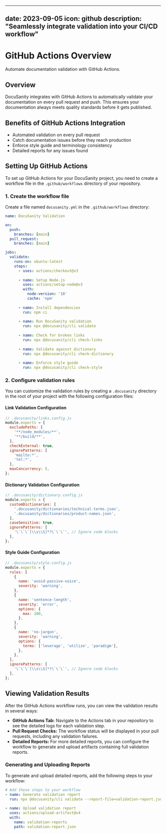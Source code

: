 
---
date: 2023-09-05
icon: github
description: "Seamlessly integrate validation into your CI/CD workflow"
---

# GitHub Actions Overview

Automate documentation validation with GitHub Actions.

## Overview

DocuSanity integrates with GitHub Actions to automatically validate your documentation on every pull request and push. 
This ensures your documentation always meets quality standards before it gets published.

## Benefits of GitHub Actions Integration

- Automated validation on every pull request
- Catch documentation issues before they reach production
- Enforce style guide and terminology consistency
- Detailed reports for any issues found

## Setting Up GitHub Actions

To set up GitHub Actions for your DocuSanity project, you need to create a workflow file in the `.github/workflows` directory of your repository.

### 1. Create the workflow file

Create a file named `docusanity.yml` in the `.github/workflows` directory:

```yaml
name: DocuSanity Validation

on:
  push:
    branches: [main]
  pull_request:
    branches: [main]

jobs:
  validate:
    runs-on: ubuntu-latest
    steps:
      - uses: actions/checkout@v3
      
      - name: Setup Node.js
        uses: actions/setup-node@v3
        with:
          node-version: '18'
          cache: 'npm'
      
      - name: Install dependencies
        run: npm ci
      
      - name: Run DocuSanity validation
        run: npx @docusanity/cli validate
        
      - name: Check for broken links
        run: npx @docusanity/cli check-links
        
      - name: Validate against dictionary
        run: npx @docusanity/cli check-dictionary
        
      - name: Enforce style guide
        run: npx @docusanity/cli check-style
```

### 2. Configure validation rules

You can customize the validation rules by creating a `.docusanity` directory in the root of your project with the following configuration files:

#### Link Validation Configuration

```javascript
// .docusanity/links.config.js
module.exports = {
  excludePaths: [
    '**/node_modules/**',
    '**/build/**',
  ],
  checkExternal: true,
  ignorePatterns: [
    'mailto:*',
    'tel:*',
  ],
  maxConcurrency: 5,
};
```

#### Dictionary Validation Configuration

```javascript
// .docusanity/dictionary.config.js
module.exports = {
  customDictionaries: [
    '.docusanity/dictionaries/technical-terms.json',
    '.docusanity/dictionaries/product-names.json',
  ],
  caseSensitive: true,
  ignorePatterns: [
    '\`\`\`[\\s\\S]*?\`\`\`', // Ignore code blocks
  ],
};
```

#### Style Guide Configuration

```javascript
// .docusanity/style.config.js
module.exports = {
  rules: [
    {
      name: 'avoid-passive-voice',
      severity: 'warning',
    },
    {
      name: 'sentence-length',
      severity: 'error',
      options: {
        max: 100,
      },
    },
    {
      name: 'no-jargon',
      severity: 'warning',
      options: {
        terms: ['leverage', 'utilize', 'paradigm'],
      },
    },
  ],
  ignorePatterns: [
    '\`\`\`[\\s\\S]*?\`\`\`', // Ignore code blocks
  ],
};
```

## Viewing Validation Results

After the GitHub Actions workflow runs, you can view the validation results in several ways:

- **GitHub Actions Tab:** Navigate to the Actions tab in your repository to see the detailed logs for each validation step.
- **Pull Request Checks:** The workflow status will be displayed in your pull requests, including any validation failures.
- **Detailed Reports:** For more detailed reports, you can configure the workflow to generate and upload artifacts containing full validation reports.

### Generating and Uploading Reports

To generate and upload detailed reports, add the following steps to your workflow:

```yaml
# Add these steps to your workflow
- name: Generate validation report
  run: npx @docusanity/cli validate --report-file=validation-report.json
  
- name: Upload validation report
  uses: actions/upload-artifact@v4
  with:
    name: validation-reports
    path: validation-report.json
```
